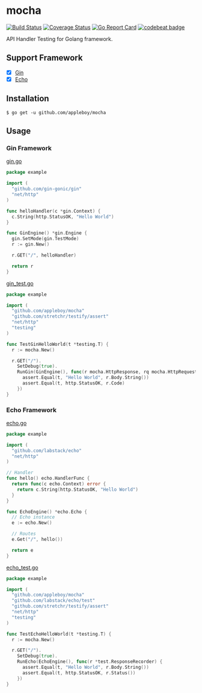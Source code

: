# mocha

[![Build Status](https://travis-ci.org/appleboy/mocha.svg?branch=master)](https://travis-ci.org/appleboy/mocha) [![Coverage Status](https://coveralls.io/repos/github/appleboy/mocha/badge.svg?branch=master)](https://coveralls.io/github/appleboy/mocha?branch=master) [![Go Report Card](https://goreportcard.com/badge/github.com/appleboy/mocha)](https://goreportcard.com/report/github.com/appleboy/mocha) [![codebeat badge](https://codebeat.co/badges/4d8b58ae-67ec-469e-bde6-be3dd336b30d)](https://codebeat.co/projects/github-com-appleboy-mocha)

API Handler Testing for Golang framework.

## Support Framework

* [x] [Gin](https://github.com/gin-gonic/gin)
* [x] [Echo](https://github.com/labstack/echo)

## Installation

```
$ go get -u github.com/appleboy/mocha
```

## Usage

### Gin Framework

[gin.go](example/gin.go)

```go
package example

import (
  "github.com/gin-gonic/gin"
  "net/http"
)

func helloHandler(c *gin.Context) {
  c.String(http.StatusOK, "Hello World")
}

func GinEngine() *gin.Engine {
  gin.SetMode(gin.TestMode)
  r := gin.New()

  r.GET("/", helloHandler)

  return r
}

```

[gin_test.go](example/gin.go)

```go
package example

import (
  "github.com/appleboy/mocha"
  "github.com/stretchr/testify/assert"
  "net/http"
  "testing"
)

func TestGinHelloWorld(t *testing.T) {
  r := mocha.New()

  r.GET("/").
    SetDebug(true).
    RunGin(GinEngine(), func(r mocha.HttpResponse, rq mocha.HttpRequest) {
      assert.Equal(t, "Hello World", r.Body.String())
      assert.Equal(t, http.StatusOK, r.Code)
    })
}
```

### Echo Framework

[echo.go](example/echo.go)

```go
package example

import (
  "github.com/labstack/echo"
  "net/http"
)

// Handler
func hello() echo.HandlerFunc {
  return func(c echo.Context) error {
    return c.String(http.StatusOK, "Hello World")
  }
}

func EchoEngine() *echo.Echo {
  // Echo instance
  e := echo.New()

  // Routes
  e.Get("/", hello())

  return e
}

```

[echo_test.go](example/echo.go)

```go
package example

import (
  "github.com/appleboy/mocha"
  "github.com/labstack/echo/test"
  "github.com/stretchr/testify/assert"
  "net/http"
  "testing"
)

func TestEchoHelloWorld(t *testing.T) {
  r := mocha.New()

  r.GET("/").
    SetDebug(true).
    RunEcho(EchoEngine(), func(r *test.ResponseRecorder) {
      assert.Equal(t, "Hello World", r.Body.String())
      assert.Equal(t, http.StatusOK, r.Status())
    })
}

```

